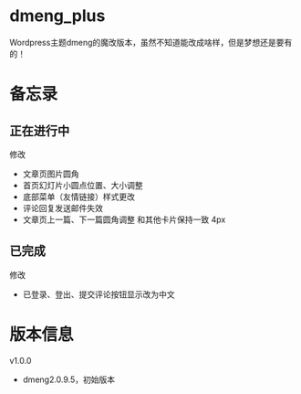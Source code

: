 # dmeng_plus
Wordpress主题dmeng的魔改版本，虽然不知道能改成啥样，但是梦想还是要有的！

# 备忘录

## 正在进行中
修改
* 文章页图片圆角
* 首页幻灯片小圆点位置、大小调整
* 底部菜单（友情链接）样式更改
* 评论回复发送邮件失效
* 文章页上一篇、下一篇圆角调整 和其他卡片保持一致 4px

## 已完成
修改
* 已登录、登出、提交评论按钮显示改为中文

# 版本信息
v1.0.0
* dmeng2.0.9.5，初始版本